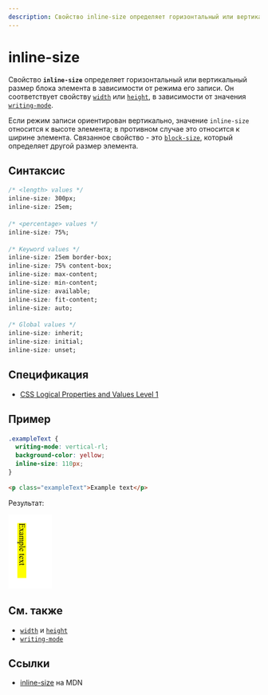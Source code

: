 ```yaml
---
description: Свойство inline-size определяет горизонтальный или вертикальный размер блока элемента в зависимости от режима его записи
---
```


# inline-size

Свойство **`inline-size`** определяет горизонтальный или вертикальный размер блока элемента в зависимости от режима его записи. Он соответствует свойству [`width`](width.md) или [`height`](height.md), в зависимости от значения [`writing-mode`](writing-mode.md).

Если режим записи ориентирован вертикально, значение `inline-size` относится к высоте элемента; в противном случае это относится к ширине элемента. Связанное свойство - это [`block-size`](block-size.md), который определяет другой размер элемента.

## Синтаксис

```css
/* <length> values */
inline-size: 300px;
inline-size: 25em;

/* <percentage> values */
inline-size: 75%;

/* Keyword values */
inline-size: 25em border-box;
inline-size: 75% content-box;
inline-size: max-content;
inline-size: min-content;
inline-size: available;
inline-size: fit-content;
inline-size: auto;

/* Global values */
inline-size: inherit;
inline-size: initial;
inline-size: unset;
```

## Спецификация

- [CSS Logical Properties and Values Level 1](https://drafts.csswg.org/css-logical/#dimension-properties)

## Пример

```css tab="CSS"
.exampleText {
  writing-mode: vertical-rl;
  background-color: yellow;
  inline-size: 110px;
}
```

```html tab="HTML"
<p class="exampleText">Example text</p>
```

Результат:

![inline-size](inline-size.png)

## См. также

- [`width`](width.md) и [`height`](height.md)
- [`writing-mode`](writing-mode.md)

## Ссылки

- [inline-size](https://developer.mozilla.org/en-US/docs/Web/CSS/inline-size) на MDN
